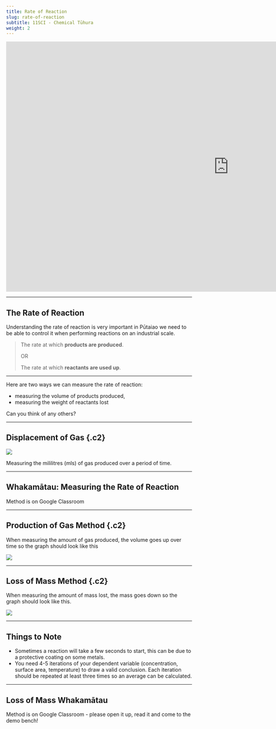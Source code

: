 ```yaml
---
title: Rate of Reaction
slug: rate-of-reaction
subtitle: 11SCI - Chemical Tūhura
weight: 2
---
```


<iframe width="1206" height="678" src="https://www.youtube.com/embed/NhdtqnEfa9w" frameborder="0" allow="accelerometer; autoplay; encrypted-media; gyroscope; picture-in-picture" allowfullscreen></iframe>

---

## The Rate of Reaction

Understanding the rate of reaction is very important in Pūtaiao we need to be able to control it when performing reactions on an industrial scale.

> The rate at which __products are produced__.
> 
> OR
> 
> The rate at which __reactants are used up__.

---

Here are two ways we can measure the rate of reaction:

- measuring the volume of products produced,
- measuring the weight of reactants lost

Can you think of any others?

---

## Displacement of Gas {.c2}

![](../assets/1-displacement.png)

Measuring the mililitres (mls) of gas produced over a period of time.

---

## Whakamātau: Measuring the Rate of Reaction

Method is on Google Classroom

---

## Production of Gas Method {.c2}

When measuring the amount of gas produced, the volume goes up over time so the graph should look like this

![](../assets/1-gas-produced-graph.png)

---

## Loss of Mass Method {.c2}

When measuring the amount of mass lost, the mass goes down so the graph should look like this.

![](../assets/1-mass-loss-graph.png)

---

## Things to Note

- Sometimes a reaction will take a few seconds to start, this can be due to a protective coating on some metals.
- You need 4-5 iterations of your dependent variable (concentration, surface area, temperature) to draw a valid conclusion. Each iteration should be repeated at least three times so an average can be calculated.

---

## Loss of Mass Whakamātau

Method is on Google Classroom - please open it up, read it and come to the demo bench!


